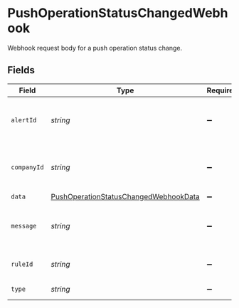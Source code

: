 # PushOperationStatusChangedWebhook

Webhook request body for a push operation status change.


## Fields

| Field                                                                                                 | Type                                                                                                  | Required                                                                                              | Description                                                                                           | Example                                                                                               |
| ----------------------------------------------------------------------------------------------------- | ----------------------------------------------------------------------------------------------------- | ----------------------------------------------------------------------------------------------------- | ----------------------------------------------------------------------------------------------------- | ----------------------------------------------------------------------------------------------------- |
| `alertId`                                                                                             | *string*                                                                                              | :heavy_minus_sign:                                                                                    | Unique identifier of the webhook event.                                                               |                                                                                                       |
| `companyId`                                                                                           | *string*                                                                                              | :heavy_minus_sign:                                                                                    | Unique identifier for your SMB in Codat.                                                              | 8a210b68-6988-11ed-a1eb-0242ac120002                                                                  |
| `data`                                                                                                | [PushOperationStatusChangedWebhookData](../../models/shared/PushOperationStatusChangedWebhookData.md) | :heavy_minus_sign:                                                                                    | N/A                                                                                                   |                                                                                                       |
| `message`                                                                                             | *string*                                                                                              | :heavy_minus_sign:                                                                                    | A human readable message about the webhook.                                                           |                                                                                                       |
| `ruleId`                                                                                              | *string*                                                                                              | :heavy_minus_sign:                                                                                    | Unique identifier for the rule.                                                                       |                                                                                                       |
| `type`                                                                                                | *string*                                                                                              | :heavy_minus_sign:                                                                                    | The type of rule.                                                                                     |                                                                                                       |